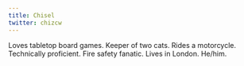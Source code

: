 ```yaml
---
title: Chisel
twitter: chizcw
---
```


Loves tabletop board games. Keeper of two cats. Rides a motorcycle. Technically proficient. Fire safety fanatic. Lives in London. He/him.
